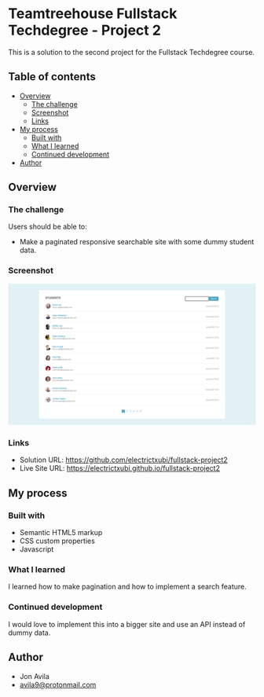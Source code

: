# Teamtreehouse Fullstack Techdegree - Project 2

This is a solution to the second project for the Fullstack Techdegree course.

## Table of contents

- [Overview](#overview)
  - [The challenge](#the-challenge)
  - [Screenshot](#screenshot)
  - [Links](#links)
- [My process](#my-process)
  - [Built with](#built-with)
  - [What I learned](#what-i-learned)
  - [Continued development](#continued-development)
- [Author](#author)

## Overview

### The challenge

Users should be able to:

- Make a paginated responsive searchable site with some dummy student data.

### Screenshot

![](./screenshot.png)

### Links

- Solution URL: https://github.com/electrictxubi/fullstack-project2
- Live Site URL: https://electrictxubi.github.io/fullstack-project2

## My process

### Built with

- Semantic HTML5 markup
- CSS custom properties
- Javascript

### What I learned

I learned how to make pagination and how to implement a search feature.

### Continued development

I would love to implement this into a bigger site and use an API instead of dummy data.

## Author

- Jon Avila
- avila9@protonmail.com
